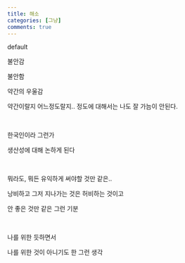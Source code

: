 ```yaml
---
title: 해소
categories: [그냥]
comments: true
---
```


default

불안감

불안함

약간의 우울감

약간이랄지 어느정도랄지.. 정도에 대해서는 나도 잘 가늠이 안된다.

​

한국인이라 그런가

생산성에 대해 논하게 된다

​

뭐라도, 뭐든 유익하게 써야할 것만 같은..

낭비하고 그저 지나가는 것은 허비하는 것이고

안 좋은 것만 같은 그런 기분

​

나를 위한 듯하면서

나를 위한 것이 아니기도 한 그런 생각
